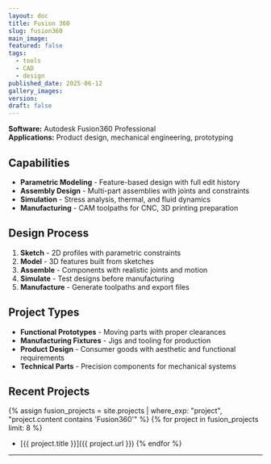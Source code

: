 ```yaml
---
layout: doc
title: Fusion 360
slug: fusion360
main_image: 
featured: false
tags:
  - tools
  - CAD
  - design
published_date: 2025-06-12
gallery_images: 
version: 
draft: false
---
```

**Software:** Autodesk Fusion360 Professional  
**Applications:** Product design, mechanical engineering, prototyping

## Capabilities

- **Parametric Modeling** - Feature-based design with full edit history
- **Assembly Design** - Multi-part assemblies with joints and constraints
- **Simulation** - Stress analysis, thermal, and fluid dynamics
- **Manufacturing** - CAM toolpaths for CNC, 3D printing preparation

## Design Process

1. **Sketch** - 2D profiles with parametric constraints
2. **Model** - 3D features built from sketches
3. **Assemble** - Components with realistic joints and motion
4. **Simulate** - Test designs before manufacturing
5. **Manufacture** - Generate toolpaths and export files

## Project Types

- **Functional Prototypes** - Moving parts with proper clearances
- **Manufacturing Fixtures** - Jigs and tooling for production
- **Product Design** - Consumer goods with aesthetic and functional requirements
- **Technical Parts** - Precision components for mechanical systems

## Recent Projects

{% assign fusion_projects = site.projects | where_exp: "project", "project.content contains 'Fusion360'" %}
{% for project in fusion_projects limit: 8 %}
- [{{ project.title }}]({{ project.url }})
{% endfor %}

---